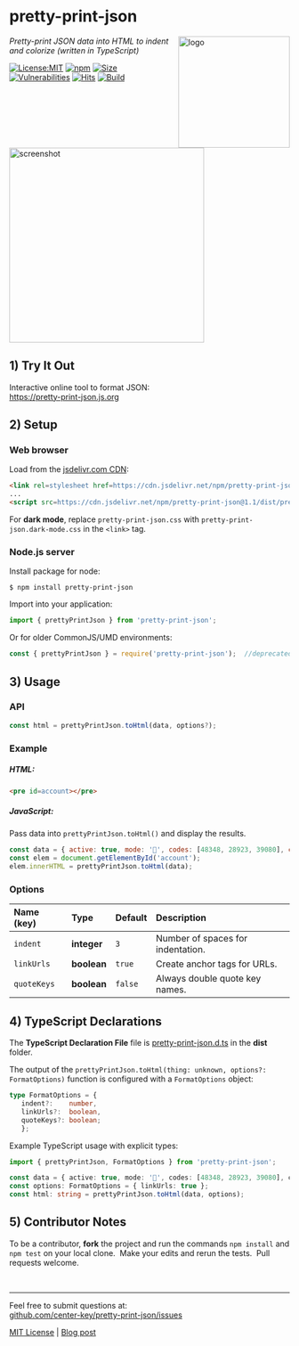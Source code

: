# pretty-print-json
<img src=https://centerkey.com/graphics/center-key-logo.svg align=right width=200 alt=logo>

_Pretty-print JSON data into HTML to indent and colorize (written in TypeScript)_

[![License:MIT](https://img.shields.io/badge/License-MIT-blue.svg)](https://github.com/center-key/pretty-print-json/blob/main/LICENSE.txt)
[![npm](https://img.shields.io/npm/v/pretty-print-json.svg)](https://www.npmjs.com/package/pretty-print-json)
[![Size](https://badgen.net/bundlephobia/minzip/pretty-print-json)](https://bundlephobia.com/result?p=pretty-print-json)
[![Vulnerabilities](https://snyk.io/test/github/center-key/pretty-print-json/badge.svg)](https://snyk.io/test/github/center-key/pretty-print-json)
[![Hits](https://data.jsdelivr.com/v1/package/npm/pretty-print-json/badge?style=rounded)](https://www.jsdelivr.com/package/npm/pretty-print-json)
[![Build](https://github.com/center-key/pretty-print-json/workflows/build/badge.svg)](https://github.com/center-key/pretty-print-json/actions?query=workflow%3Abuild)

<img width=350 alt=screenshot
   src=https://3.bp.blogspot.com/-M13HQRG7cqQ/XaQvF0Q_KyI/AAAAAAAAJeg/3_CTIgPAh5Yqa29aYPvB1aTO9VsUlksLACNcBGAsYHQ/s1600/pretty-print-json.png>

## 1) Try It Out
Interactive online tool to format JSON:<br>
https://pretty-print-json.js.org

## 2) Setup
### Web browser
Load from the [jsdelivr.com CDN](https://www.jsdelivr.com/package/npm/pretty-print-json):
```html
<link rel=stylesheet href=https://cdn.jsdelivr.net/npm/pretty-print-json@1.1/dist/pretty-print-json.css>
...
<script src=https://cdn.jsdelivr.net/npm/pretty-print-json@1.1/dist/pretty-print-json.min.js></script>
```
For **dark mode**, replace `pretty-print-json.css` with `pretty-print-json.dark-mode.css` in the `<link>` tag.
### Node.js server
Install package for node:
```shell
$ npm install pretty-print-json
```
Import into your application:
```javascript
import { prettyPrintJson } from 'pretty-print-json';
```
Or for older CommonJS/UMD environments:
```javascript
const { prettyPrintJson } = require('pretty-print-json');  //deprecated
```

## 3) Usage
### API
```javascript
const html = prettyPrintJson.toHtml(data, options?);
```
### Example
##### HTML:
```html
<pre id=account></pre>
```
##### JavaScript:
Pass data into `prettyPrintJson.toHtml()` and display the results.
```javascript
const data = { active: true, mode: '🚃', codes: [48348, 28923, 39080], city: 'London' };
const elem = document.getElementById('account');
elem.innerHTML = prettyPrintJson.toHtml(data);
```
### Options
| Name (key)  | Type        | Default | Description                       |
| :---------- | :---------- | :------ | :-------------------------------- |
| `indent`    | **integer** | `3`     | Number of spaces for indentation. |
| `linkUrls`  | **boolean** | `true`  | Create anchor tags for URLs.      |
| `quoteKeys` | **boolean** | `false` | Always double quote key names.    |

## 4) TypeScript Declarations
The **TypeScript Declaration File** file is [pretty-print-json.d.ts](dist/pretty-print-json.d.ts)
in the **dist** folder.

The output of the `prettyPrintJson.toHtml(thing: unknown, options?: FormatOptions)` function is
configured with a `FormatOptions` object:
```typescript
type FormatOptions = {
   indent?:    number,
   linkUrls?:  boolean,
   quoteKeys?: boolean;
   };
```

Example TypeScript usage with explicit types:
```typescript
import { prettyPrintJson, FormatOptions } from 'pretty-print-json';

const data = { active: true, mode: '🚃', codes: [48348, 28923, 39080], city: 'London' };
const options: FormatOptions = { linkUrls: true };
const html: string = prettyPrintJson.toHtml(data, options);
```

## 5) Contributor Notes
To be a contributor, **fork** the project and run the commands `npm install` and `npm test` on your
local clone.&nbsp; Make your edits and rerun the tests.&nbsp; Pull requests welcome.

<br>

---
Feel free to submit questions at:<br>
[github.com/center-key/pretty-print-json/issues](https://github.com/center-key/pretty-print-json/issues)

[MIT License](LICENSE.txt) | [Blog post](https://blog.centerkey.com/2013/05/javascript-colorized-pretty-print-json.html)

